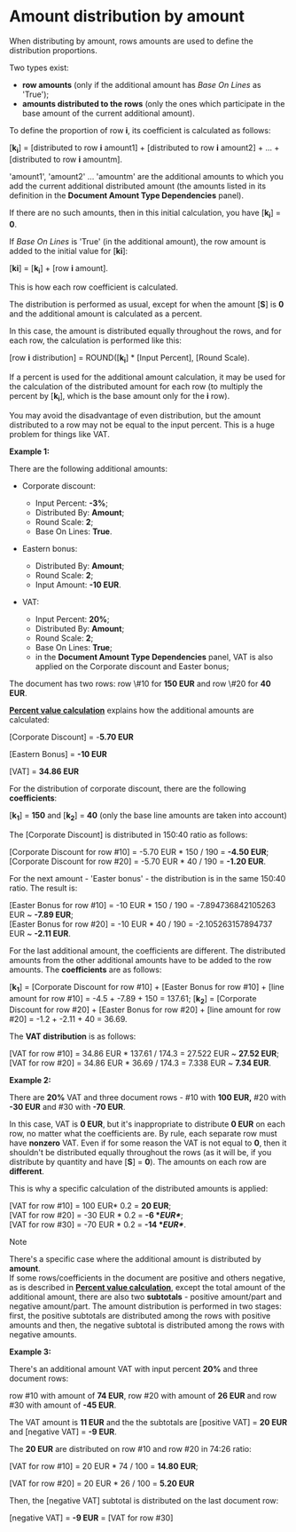 # Amount distribution by amount

When distributing by amount, rows amounts are used to define the distribution proportions. 

Two types exist:

- **row amounts** (only if the additional amount has _Base On Lines_ as 'True');
- **amounts distributed to the rows** (only the ones which  participate in the base amount of the current additional amount).

To define the proportion of row **i**, its coefficient is calculated as follows:

[**k<sub>i</sub>**] = [distributed to row **i** amount1] + [distributed to row **i** amount2] + ... + [distributed to row **i** amountm].

'amount1', 'amount2' ... 'amountm' are the additional amounts to which you add the current additional distributed amount (the amounts listed in its definition in the **Document Amount Type Dependencies** panel). 

If there are no such amounts, thеn in this initial calculation, you have [**k<sub>i</sub>**] = **0**. 

If _Base On Lines_ is 'True' (in the additional amount), the row amount is added to the initial value for [**ki</sub>**]:

[**ki<sub></sub>**] = [**k<sub>i</sub>**] + [row **i** amount].

This is how each row coefficient is calculated. 

Тhe distribution is performed as usual, except for when the amount [**S**] is **0** and the additional amount is calculated as a percent. 

In this case, the amount is distributed equally throughout the rows, and for each row, the calculation is performed like this:

[row **i** distribution] = ROUND([**k<sub>i</sub>**] * [Input Percent], [Round Scale).

If a percent is used for the additional amount calculation, it may be used for the calculation of the distributed amount for each row (to multiply the percent by [**k<sub>i</sub>**], which is the base amount only for the **i** row).

You may avoid the disadvantage of even distribution, but the amount distributed to a row may not be equal to the input percent. This is a huge problem for things like VAT.

**Example 1:**

There are the following additional amounts:

- Corporate discount:

  - Input Percent: **-3%**;
  - Distributed By: **Amount**;
  - Round Scale: **2**;
  - Base On Lines: **True**.

- Eastern bonus:

  - Distributed By: **Amount**;
  - Round Scale: **2**;
  - Input Amount: **-10 EUR**.

- VAT:

  - Input Percent: **20%**;
  - Distributed By: **Amount**;
  - Round Scale: **2**;
  - Base On Lines: **True**;
  - in the **Document Amount Type Dependencies** panel, VAT is also applied on the Corporate discount and Easter bonus;

The document has two rows: row \\#10 for **150 EUR** and row \\#20 for **40 EUR**. 

**[Percent value calculation](https://docs.erp.net/tech/advanced/document-amounts/amounts-calculation/percent-calculation.html)** explains how the additional amounts are calculated:

[Corporate Discount] = -**5.70 EUR**

[Eastern Bonus] = **-10 EUR**

[VAT] = **34.86 EUR**

For the distribution of corporate discount, there are the following **coefficients**: 

[**k<sub>1</sub>**] = **150** and [**k<sub>2</sub>**] = **40** (only the base line amounts are taken into account)

The [Corporate Discount] is distributed in 150:40 ratio as follows:

[Corporate Discount for row \#10] = -5.70 EUR * 150 / 190 = **-4.50 EUR**; <br>
[Corporate Discount for row \#20] = -5.70 EUR * 40 / 190 = **-1.20 EUR**.

For the next amount - 'Easter bonus' - the distribution is in the same 150:40 ratio. The result is:

[Easter Bonus for row \#10] = -10 EUR * 150 / 190 = -7.894736842105263 EUR ~ **-7.89 EUR**; <br>
[Easter Bonus for row \#20] = -10 EUR * 40 / 190 = -2.105263157894737 EUR ~ **-2.11 EUR**.

For the last additional amount, the coefficients are different. The distributed amounts from the other additional amounts have to be  added to the row amounts. The **coefficients** are as follows:

[**k<sub>1</sub>**] = [Corporate Discount for row \#10] + [Easter Bonus for row \#10] + [line amount for row \#10] = -4.5 + -7.89 + 150 = 137.61;
[**k<sub>2</sub>**] = [Corporate Discount for row \#20] + [Easter Bonus for row \#20] + [line amount for row \#20] = -1.2 + -2.11 + 40 = 36.69.

The **VAT distribution** is as follows:

[VAT for row \#10] = 34.86 EUR * 137.61 / 174.3 = 27.522 EUR ~ **27.52 EUR**; <br>
[VAT for row \#20] = 34.86 EUR * 36.69 / 174.3 = 7.338 EUR ~ **7.34 EUR**.

**Example 2:**

There are **20%** VAT and three document rows - \#10 with **100 EUR,** \#20 with **-30 EUR** and \#30 with **-70 EUR**. 

In this case, VAT is **0 EUR**, but it's inappropriate to distribute **0 EUR** on each row, no matter what the coefficients are. By rule, each separate row must have **nonzero** VAT. Even if for some reason the VAT is not equal to **0**, then it shouldn't be distributed equally throughout the rows (as it will be, if you distribute by quantity and have [**S**] = **0**). The amounts on each row are **different**. 

This is why a specific calculation of the distributed amounts is applied:

[VAT for row \#10] = 100 EUR* 0.2 = **20 EUR**; <br>
[VAT for row \#20] = -30 EUR * 0.2 = **-6 \**EUR\****; <br>
[VAT for row \#30] = -70 EUR * 0.2 = **-14 \**EUR\****. <br>

> [!NOTE] 
> 
> There's a specific case where the additional amount is distributed by **amount**. <br> If some rows/coefficients in the document are positive and others negative, as is described in **[Percent value calculation](https://docs.erp.net/tech/advanced/document-amounts/amounts-calculation/percent-calculation.html)**, except the total amount of the additional amount, there are also two **subtotals** - positive amount/part and negative amount/part. The amount distribution is performed in two stages: first, the positive subtotals are distributed among the rows with positive amounts and then, the negative subtotal is distributed among the rows with negative amounts. 

**Example 3:**

There's an additional amount VAT with input percent **20%** and three document rows:

row \#10 with amount of **74 EUR**, row \#20 with amount of **26 EUR** and row \#30 with amount of **-45 EUR**. 

The VAT amount is **11 EUR** and the the subtotals are [positive VAT] = **20 EUR** and [negative VAT] = **-9 EUR**. 

The **20 EUR** are distributed on row \#10 and row \#20 in 74:26 ratio:

[VAT for row \#10] = 20 EUR * 74 / 100 = **14.80 EUR**;

[VAT for row \#20] = 20 EUR * 26 / 100 = **5.20 EUR**

Then, the [negative VAT] subtotal is distributed on the last document row: 

[negative VAT] = **-9 EUR** = [VAT for row \#30]
